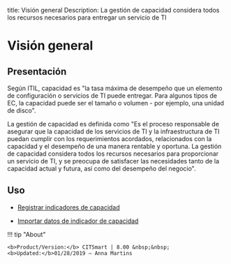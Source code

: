 title: Visión general
Description: La gestión de capacidad considera todos los recursos necesarios para entregar un servicio de TI
# Visión general

Presentación
----------------

Según ITIL, capacidad es "la tasa máxima de desempeño que un elemento de
configuración o servicios de TI puede entregar. Para algunos tipos de EC, la
capacidad puede ser el tamaño o volumen - por ejemplo, una unidad de disco".

La gestión de capacidad es definida como "Es el proceso responsable de asegurar
que la capacidad de los servicios de TI y la infraestructura de TI puedan
cumplir con los requerimientos acordados, relacionados con la capacidad y el
desempeño de una manera rentable y oportuna. La gestión de capacidad considera
todos los recursos necesarios para proporcionar un servicio de TI, y se preocupa
de satisfacer las necesidades tanto de la capacidad actual y futura, así como
del desempeño del negocio".

Uso
-------

- [Registrar indicadores de capacidad](/es-es/citsmart-platform-9/processes/capacity/use/register-capacity-indicators.html)

- [Importar datos de indicador de capacidad](/es-es/citsmart-platform-9/processes/capacity/use/capacity-indicators-data.html)

!!! tip "About"

    <b>Product/Version:</b> CITSmart | 8.00 &nbsp;&nbsp;
    <b>Updated:</b>01/28/2019 – Anna Martins
